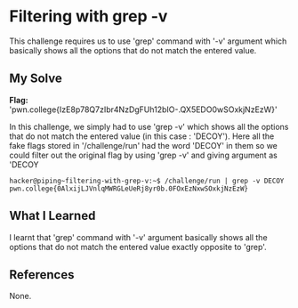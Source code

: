 # Filtering with grep -v
This challenge requires us to use 'grep' command with '-v' argument which basically shows all the options that do not match the entered value. 
## My Solve
**Flag:** 'pwn.college{IzE8p78Q7zIbr4NzDgFUh12bIO-.QX5EDO0wSOxkjNzEzW}'

In this challenge, we simply had to use 'grep -v' which shows all the options that do not match the entered value (in this case : 'DECOY'). Here all the fake flags stored in
'/challenge/run' had the word 'DECOY' in them so we could filter out the original flag by using 'grep -v' and giving argument as 'DECOY
```
hacker@piping~filtering-with-grep-v:~$ /challenge/run | grep -v DECOY
pwn.college{0AlxijLJVnlqMWRGLeUeRj8yr0b.0FOxEzNxwSOxkjNzEzW}
```

## What I Learned
I learnt that 'grep' command with '-v' argument basically shows all the options that do not match the entered value exactly opposite to 'grep'.
## References
None.
